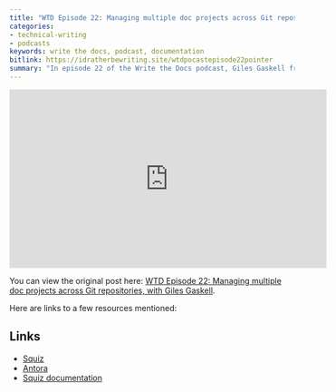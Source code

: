 ```yaml
---
title: "WTD Episode 22: Managing multiple doc projects across Git repositories, with Giles Gaskell"
categories:
- technical-writing
- podcasts
keywords: write the docs, podcast, documentation
bitlink: https://idratherbewriting.site/wtdpocastepisode22pointer
summary: "In episode 22 of the Write the Docs podcast, Giles Gaskell from Squiz in Australia joins us to talk about managing multiple doc projects across Git repositories through Antora. Giles explains how to establish processes such that updating documentation becomes part of the definition of done, how to manage build process across multiple Gitlab repositories, strategies for distributing doc work across engineers through templates, how to scale workloads when you're the lone technical writer in the company, times when dogfooding your own product for docs makes sense and when it does not, pros and cons of Asciidoc versus Markdown, and more docs-as-code topics."
---
```


<iframe width="560" height="315" src="https://www.youtube.com/embed/6aQZT6EwBtU" frameborder="0" allow="accelerometer; autoplay; encrypted-media; gyroscope; picture-in-picture" allowfullscreen></iframe>

You can view the original post here: [WTD Episode 22: Managing multiple doc projects across Git repositories, with Giles Gaskell](https://podcast.writethedocs.org/2019/07/28/episode-22-sharing-content-across-git-repos-with-antora/).

Here are links to a few resources mentioned:

## Links

* [Squiz](https://www.squiz.net/)
* [Antora](https://antora.org/)
* [Squiz documentation](https://matrix.squiz.net/manuals)
